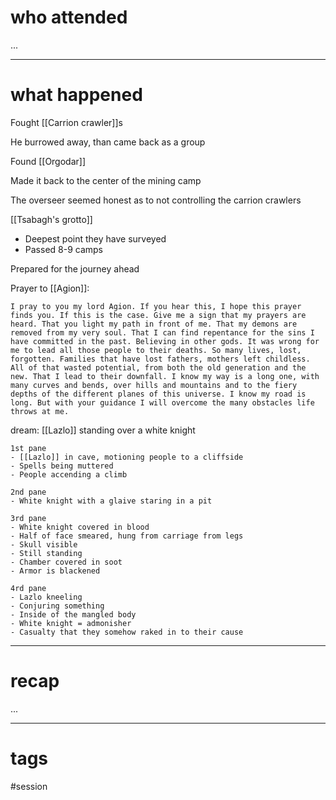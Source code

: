 # who attended

...

---
# what happened

Fought [[Carrion crawler]]s

He burrowed away, than came back as a group

Found [[Orgodar]] 

Made it back to the center of the mining camp

The overseer seemed honest as to not controlling the carrion crawlers

[[Tsabagh's grotto]]
- Deepest point they have surveyed
- Passed 8-9 camps

Prepared for the journey ahead

Prayer to [[Agion]]:
```
I pray to you my lord Agion. If you hear this, I hope this prayer finds you. If this is the case. Give me a sign that my prayers are heard. That you light my path in front of me. That my demons are removed from my very soul. That I can find repentance for the sins I have committed in the past. Believing in other gods. It was wrong for me to lead all those people to their deaths. So many lives, lost, forgotten. Families that have lost fathers, mothers left childless. All of that wasted potential, from both the old generation and the new. That I lead to their downfall. I know my way is a long one, with many curves and bends, over hills and mountains and to the fiery depths of the different planes of this universe. I know my road is long. But with your guidance I will overcome the many obstacles life throws at me.
```

dream:
	[[Lazlo]] standing over a white knight
	
	1st pane
	- [[Lazlo]] in cave, motioning people to a cliffside
	- Spells being muttered
	- People accending a climb
	
	2nd pane
	- White knight with a glaive staring in a pit
	
	3rd pane
	- White knight covered in blood
	- Half of face smeared, hung from carriage from legs
	- Skull visible
	- Still standing
	- Chamber covered in soot
	- Armor is blackened
	
	4rd pane
	- Lazlo kneeling
	- Conjuring something
	- Inside of the mangled body
	- White knight = admonisher
	- Casualty that they somehow raked in to their cause

---
# recap

...

---
# tags

#session